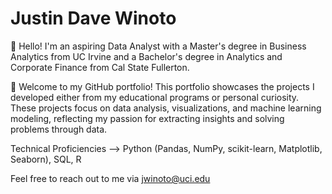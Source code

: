 # Justin Dave Winoto

👋 Hello! I'm an aspiring Data Analyst with a Master's degree in Business Analytics from UC Irvine and a Bachelor's degree in Analytics and Corporate Finance from Cal State Fullerton.  

📂 Welcome to my GitHub portfolio! This portfolio showcases the projects I developed either from my educational programs or personal curiosity. These projects focus on data analysis, visualizations, and machine learning modeling, reflecting my passion for extracting insights and solving problems through data.

Technical Proficiencies --> Python (Pandas, NumPy, scikit-learn, Matplotlib, Seaborn), SQL, R

Feel free to reach out to me via jwinoto@uci.edu

